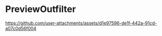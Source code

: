 # PreviewOutfilter 

https://github.com/user-attachments/assets/d1e97596-de1f-442a-91cd-a07c0d56f004

